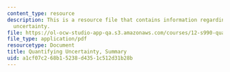 ```yaml
---
content_type: resource
description: This is a resource file that contains information regarding quantifying
  uncertainty.
file: https://ol-ocw-studio-app-qa.s3.amazonaws.com/courses/12-s990-quantifying-uncertainty-fall-2012/a1cf07c268b15238d4351c512d31b28b_MIT12_S990F12_Summary.pdf
file_type: application/pdf
resourcetype: Document
title: Quantifying Uncertainty, Summary
uid: a1cf07c2-68b1-5238-d435-1c512d31b28b
---
```


